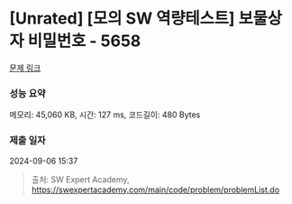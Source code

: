 # [Unrated] [모의 SW 역량테스트] 보물상자 비밀번호 - 5658 

[문제 링크](https://swexpertacademy.com/main/code/problem/problemDetail.do?contestProbId=AWXRUN9KfZ8DFAUo) 

### 성능 요약

메모리: 45,060 KB, 시간: 127 ms, 코드길이: 480 Bytes

### 제출 일자

2024-09-06 15:37



> 출처: SW Expert Academy, https://swexpertacademy.com/main/code/problem/problemList.do